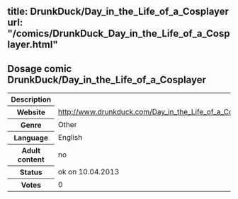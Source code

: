 title: DrunkDuck/Day_in_the_Life_of_a_Cosplayer
url: "/comics/DrunkDuck_Day_in_the_Life_of_a_Cosplayer.html"
---
Dosage comic DrunkDuck/Day_in_the_Life_of_a_Cosplayer
-----------------------------------------

<table class="comicinfo">
<tr>
<th>Description</th><td></td>
</tr>
<tr>
<th>Website</th><td><a href="http://www.drunkduck.com/Day_in_the_Life_of_a_Cosplayer/">http://www.drunkduck.com/Day_in_the_Life_of_a_Cosplayer/</a></td>
</tr>
<tr>
<th>Genre</th><td>Other</td>
</tr>
<tr>
<th>Language</th><td>English</td>
</tr>
<tr>
<th>Adult content</th><td>no</td>
</tr>
<tr>
<th>Status</th><td>ok on 10.04.2013</td>
</tr>
<tr>
<th>Votes</th><td>0</div></td>
</tr>
</table>
